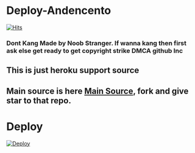 # Deploy-Andencento

[![Hits](https://hits.seeyoufarm.com/api/count/incr/badge.svg?url=https%3A%2F%2Fgithub.com%2FAndencento%2FDeploy-Andencento&count_bg=%2379C83D&title_bg=%23555555&icon=&icon_color=%23E7E7E7&title=hits&edge_flat=false)](https://hits.seeyoufarm.com)
### Dont Kang Made by Noob Stranger. If wanna kang then first ask else get ready to get copyright strike DMCA github Inc
## This is just heroku support source
## Main source is here [Main Source](https://github.com/Andencento/Andencento), fork and give star to that repo.

# Deploy
[![Deploy](https://www.herokucdn.com/deploy/button.svg)](https://dashboard.heroku.com/new?button-url=https%3A%2F%2Fgithub.com%2FAndencento%2FDeploy-Andencento&template=https%3A%2F%2Fgithub.com%2FAndencento%2FDeploy-Andencento)
